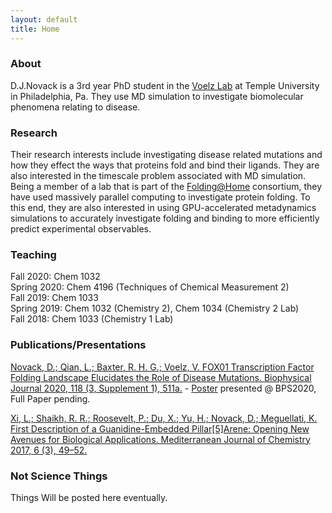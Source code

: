 ```yaml
---
layout: default
title: Home
---
```

### About
D.J.Novack is a 3rd year PhD student in the [Voelz Lab](http://www.voelzlab.org/) at Temple University in Philadelphia, Pa. They use MD simulation to investigate biomolecular phenomena relating to disease. 

### Research
Their research interests include investigating disease related mutations and how they effect the ways that proteins fold and bind their ligands. They are also interested in the timescale problem associated with MD simulation. Being a member of a lab that is part of the [Folding@Home](https://foldingathome.org/) consortium, they have used massively parallel computing to investigate protein folding. To this end, they are also interested in using GPU-accelerated metadynamics simulations to accurately investigate folding and binding to more efficiently predict experimental observables.


### Teaching
Fall 2020: Chem 1032  
Spring 2020: Chem 4196 (Techniques of Chemical Measurement 2)  
Fall 2019: Chem 1033  
Spring 2019: Chem 1032 (Chemistry 2), Chem 1034 (Chemistry 2 Lab)  
Fall 2018: Chem 1033 (Chemistry 1 Lab)  

### Publications/Presentations
[Novack, D.; Qian, L.; Baxter, R. H. G.; Voelz, V. FOX01 Transcription Factor Folding Landscape Elucidates the Role of Disease Mutations. Biophysical Journal 2020, 118 (3, Supplement 1), 511a.](https://doi.org/10.1016/j.bpj.2019.11.2814) - [Poster](images/BPS_2020.pdf) presented @ BPS2020, Full Paper pending.

[Xi, L.; Shaikh, R. R.; Roosevelt, P.; Du, X.; Yu, H.; Novack, D.; Meguellati, K. First Description of a Guanidine-Embedded Pillar[5]Arene: Opening New Avenues for Biological Applications. Mediterranean Journal of Chemistry 2017, 6 (3), 49–52.](https://doi.org/10.13171/mjc62/01701171722-meguellati)

### Not Science Things
Things Will be posted here eventually.
